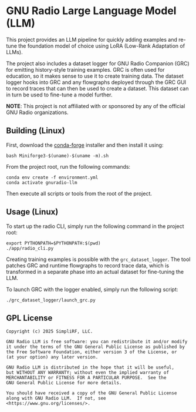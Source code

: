 # GNU Radio Large Language Model (LLM)

This project provides an LLM pipeline for quickly adding examples and re-tune
the foundation model of choice using LoRA (Low-Rank Adaptation of LLMs).

The project also includes a dataset logger for GNU Radio Companion (GRC)
for emitting history-style training examples. GRC is often used for
education, so it makes sense to use it to create training data.
The dataset logger hooks into GRC and any flowgraphs deployed through the GRC
GUI to record traces that can then be used to create a dataset.
This dataset can in turn be used to fine-tune a model further.

**NOTE**: This project is not affiliated with or sponsored by any of the
official GNU Radio organizations.

## Building (Linux)

First, download the [conda-forge](https://conda-forge.org/download/)
installer and then install it using:
```
bash Miniforge3-$(uname)-$(uname -m).sh
```

From the project root, run the following commands:
```
conda env create -f environment.yml
conda activate gnuradio-llm
```

Then execute all scripts or tools from the root of the project.

## Usage (Linux)

To start up the radio CLI, simply run the following command in the project root:
```
export PYTHONPATH=$PYTHONPATH:$(pwd)
./app/radio_cli.py
```

Creating training examples is possible with the `grc_dataset_logger`. The tool
patches GRC and runtime flowgraphs to record trace data, which is transformed
in a separate phase into an actual dataset for fine-tuning the LLM.

To launch GRC with the logger enabled, simply run the following script:
```
./grc_dataset_logger/launch_grc.py
```

## GPL License
```
Copyright (c) 2025 SimpliRF, LLC.

GNU Radio LLM is free software: you can redistribute it and/or modify
it under the terms of the GNU General Public License as published by
the Free Software Foundation, either version 3 of the License, or
(at your option) any later version.

GNU Radio LLM is distributed in the hope that it will be useful,
but WITHOUT ANY WARRANTY; without even the implied warranty of
MERCHANTABILITY or FITNESS FOR A PARTICULAR PURPOSE.  See the
GNU General Public License for more details.

You should have received a copy of the GNU General Public License
along with GNU Radio LLM.  If not, see <https://www.gnu.org/licenses/>.
```

